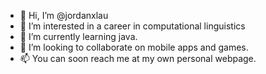- 👋 Hi, I’m @jordanxlau
- 👀 I’m interested in a career in computational linguistics
- 🌱 I’m currently learning java.
- 💞️ I’m looking to collaborate on mobile apps and games.
- 📫 You can soon reach me at my own personal webpage.

<!---
jordanxlau/jordanxlau is a ✨ special ✨ repository because its `README.md` (this file) appears on your GitHub profile.
You can click the Preview link to take a look at your changes.
--->
